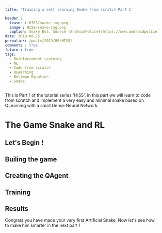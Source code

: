 ```yaml
---
title: 'Training a self learning Snake from scratch Part 1'

header :
  teaser : HISS/snake-img.png
  image : HISS/snake-img.png
  caption: Snake Bot. Source [AndroidPolice](https://www.androidpolice.com/2019/09/24/chrome-snake-game-leak/).
date: 2019-06-25
permalink: /posts/2019/06/HISS/
comments : true
future : true
tags:
  - Reinforcement Learning
  - RL
  - Code from scratch
  - QLearning
  - Bellman Equation
  - Snake
---
```



This is Part 1 of the tutorial series 'HISS', in this part we will learn to code from scratch and implement a very easy and minimal snake based on QLearning with a small Dense Neural Network.

The Game Snake and RL
======

Let's Begin !
------

Builing the game
-------

Creating the QAgent
------

Training
-------

Results
--------

Congrats you have made your very first Artificial Snake, Now let's see how to make him smarter in the next part !
